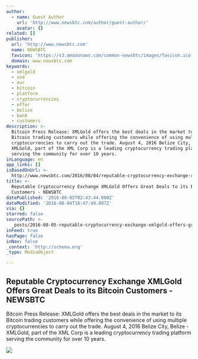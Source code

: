 ```yaml
---
author:
  - name: Guest Author
    url: 'http://www.newsbtc.com/author/guest-author/'
    avatar: {}
related: []
publisher:
  url: 'http://www.newsbtc.com'
  name: NEWSBTC
  favicon: 'https://s3.amazonaws.com/common-newsbtc/images/favicon.ico'
  domain: www.newsbtc.com
keywords:
  - xmlgold
  - usd
  - eur
  - bitcoin
  - platform
  - cryptocurrencies
  - offer
  - belize
  - bank
  - customers
description: >-
  Bitcoin Press Release: XMLGold offers the best deals in the market to its
  Bitcoin trading customers while offering the convenience of using multiple
  cryptocurrencies to carry out the trade. August 4, 2016 Belize City, Belize -
  XMLGold, part of the XML Corp is a leading cryptocurrency trading platform
  serving the community for over 10 years.
inLanguage: en
app_links: []
isBasedOnUrl: >-
  http://www.newsbtc.com/2016/08/04/reputable-cryptocurrency-exchange-xmlgold-offers-great-deals-bitcoin-customers/
title: >-
  Reputable Cryptocurrency Exchange XMLGold Offers Great Deals to its Bitcoin
  Customers - NEWSBTC
datePublished: '2016-08-05T02:43:44.060Z'
dateModified: '2016-08-04T18:47:49.807Z'
via: {}
starred: false
sourcePath: >-
  _posts/2016-08-05-reputable-cryptocurrency-exchange-xmlgold-offers-great-deals.md
inFeed: true
hasPage: false
inNav: false
_context: 'http://schema.org'
_type: MediaObject

---
```

<article style=""><h1>Reputable Cryptocurrency Exchange XMLGold Offers Great Deals to its Bitcoin Customers - NEWSBTC</h1><p>Bitcoin Press Release: XMLGold offers the best deals in the market to its Bitcoin trading customers while offering the convenience of using multiple cryptocurrencies to carry out the trade. August 4, 2016 Belize City, Belize - XMLGold, part of the XML Corp is a leading cryptocurrency trading platform serving the community for over 10 years.</p><img src="http://s3.amazonaws.com/main-newsbtc-images/2016/08/04193329/XMLGold-Screenshot-1080x596.png" /></article>